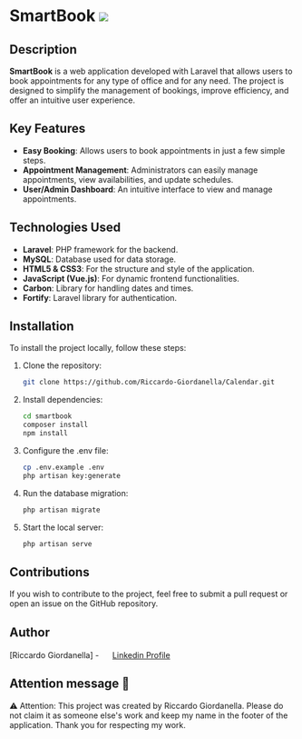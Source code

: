 # SmartBook <img src="https://icons.iconarchive.com/icons/aha-soft/large-calendar/48/Calendar-icon.png"></img>

## Description
**SmartBook** is a web application developed with Laravel that allows users to book appointments for any type of office and for any need. The project is designed to simplify the management of bookings, improve efficiency, and offer an intuitive user experience.

## Key Features
- **Easy Booking**: Allows users to book appointments in just a few simple steps.
- **Appointment Management**: Administrators can easily manage appointments, view availabilities, and update schedules.
- **User/Admin Dashboard**: An intuitive interface to view and manage appointments.

## Technologies Used
- **Laravel**: PHP framework for the backend.
- **MySQL**: Database used for data storage.
- **HTML5 & CSS3**: For the structure and style of the application.
- **JavaScript (Vue.js)**: For dynamic frontend functionalities.
- **Carbon**: Library for handling dates and times.
- **Fortify**: Laravel library for authentication.

## Installation
To install the project locally, follow these steps:

1. Clone the repository:
    ```bash
    git clone https://github.com/Riccardo-Giordanella/Calendar.git

2. Install dependencies:
    ```bash
    cd smartbook
    composer install
    npm install

3. Configure the .env file:
    ```bash
    cp .env.example .env
    php artisan key:generate

4. Run the database migration:
    ```bash
    php artisan migrate

5. Start the local server:
    ```bash
    php artisan serve

## Contributions
If you wish to contribute to the project, feel free to submit a pull request or open an issue on the GitHub repository.

## Author
[Riccardo Giordanella] - <img src="https://icons.iconarchive.com/icons/graphics-vibe/simple-rounded-social/16/linkedin-icon.png" width="16" height="16" /> <a href="https://www.linkedin.com/in/riccardo-giordanella-173195197/">Linkedin Profile</a> 
## Attention message 🚨
<p>⚠️ Attention: This project was created by Riccardo Giordanella. Please do not claim it as someone else's work and keep my name in the footer of the application. Thank you for respecting my work. </p>
